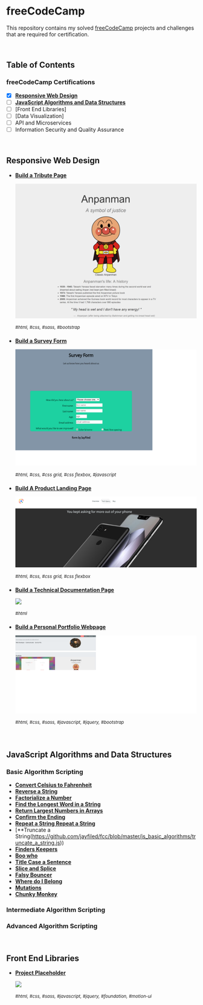 # freeCodeCamp

This repository contains my solved [freeCodeCamp](https://www.freecodecamp.org) projects and challenges that are required for certification.

&nbsp;

## Table of Contents

### freeCodeCamp Certifications

- [x] [**Responsive Web Design**](https://github.com/jayfiled/ZeroToMasteryProjects)
- [ ] [**JavaScript Algorithms and Data Structures**](https://github.com/jayfiled/fcc/tree/master/js_basic_algorithms)
- [ ] [Front End Libraries]
- [ ] [Data Visualization]
- [ ] API and Microservices
- [ ] Information Security and Quality Assurance

&nbsp;

## Responsive Web Design

- [**Build a Tribute Page**](https://codepen.io/jayfiled/full/ZowvbG)

  [![](_assets/screens/Anpanman.png)](#)

  <sup>_#html, #css, #sass, #bootstrap_</sup>

- [**Build a Survey Form**](#)

  [![](_assets/screens/survey_form.png)](https://jayfiled.github.io/survey-form/)

  <sup>_#html, #css, #css grid, #css flexbox, #javascript_</sup>

- [**Build A Product Landing Page**](https://jayfiled.github.io/product-landing-page/)

  [![](_assets/screens/product.png)](#)

  <sup>_#html, #css, #css grid, #css flexbox_</sup>

- [**Build a Technical Documentation Page**](#)

  [![](_assets/screens/documentation_page.png)](#)

  <sup>_#html_</sup>

- [**Build a Personal Portfolio Webpage**](https://jayfiled.github.io/portfolio/)

  [![](_assets/screens/portfolio.png)](#)

  <sup>_#html, #css, #sass, #javascript, #jquery, #bootstrap_</sup>

&nbsp;

## JavaScript Algorithms and Data Structures

### Basic Algorithm Scripting

- [**Convert Celsius to Fahrenheit**](https://github.com/jayfiled/fcc/blob/master/js_basic_algorithms/convert_celsius_to_fahrenheit.js)
- [**Reverse a String**](https://github.com/jayfiled/fcc/blob/master/js_basic_algorithms/reverse_a_string.js)
- [**Factorialize a Number**](https://github.com/jayfiled/fcc/blob/master/js_basic_algorithms/factorialize_a_number.js)
- [**Find the Longest Word in a String**](https://github.com/jayfiled/fcc/blob/master/js_basic_algorithms/find_the_longest_word_in_a_string.js)
- [**Return Largest Numbers in Arrays**](https://github.com/jayfiled/fcc/blob/master/js_basic_algorithms/return_largest_number_in_arrays.js)
- [**Confirm the Ending**](https://github.com/jayfiled/fcc/blob/master/js_basic_algorithms/confirm_the_ending.js)
- [**Repeat a String Repeat a String**](https://github.com/jayfiled/fcc/blob/master/js_basic_algorithms/repeat_a_string_repeat_a_string.js)
- [**Truncate a String(https://github.com/jayfiled/fcc/blob/master/js_basic_algorithms/truncate_a_string.js))
- [**Finders Keepers**](#)
- [**Boo who**](#)
- [**Title Case a Sentence**](#)
- [**Slice and Splice**](#)
- [**Falsy Bouncer**](#)
- [**Where do I Belong**](#)
- [**Mutations**]()
- [**Chunky Monkey**](#)

### Intermediate Algorithm Scripting

### Advanced Algorithm Scripting


&nbsp;

## Front End Libraries

- [**Project Placeholder**](#)

  [![](_assets/README/random_quote_machine.png)](#)

  <sup>_#html, #css, #sass, #javascript, #jquery, #foundation, #motion-ui_</sup>